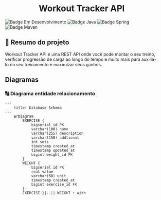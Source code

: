 <h1 align="center"> Workout Tracker API </h1>

![Badge Em Desenvolvimento](https://img.shields.io/static/v1?label=Status&message=Em%20Desenvolvimento&color=yellow&style=for-the-badge)
![Badge Java](https://img.shields.io/static/v1?label=Java&message=17&color=orange&style=for-the-badge&logo=openjdk)
![Badge Spring](https://img.shields.io/static/v1?label=Springboot&message=v3.4.5&color=6DB33F&style=for-the-badge&logo=springboot)
![Badge Maven](https://img.shields.io/static/v1?label=Maven&message=v3.8.7&color=C71A36&style=for-the-badge&logo=apache+maven)

## :book: Resumo do projeto
Workout Tracker API é uma REST API onde você pode montar o seu treino, verificar progressão de carga ao longo do tempo
e muito mais para auxiliá-lo no seu treinamento e maximizar seus ganhos.

## Diagramas

### :capital_abcd: Diagrama entidade relacionamento

```mermaid
---
    title: Database Schema
---
    erDiagram
        EXERCISE {
            bigserial id PK
            varchar(100) name
            varchar(255) description
            varchar(150) addtional
            int sets
            timestamp created_at
            timestamp updated_at
            bigint weight_id FK
        }
        WEIGHT {
            bigserial id PK
            real value
            varchar(50) unit
            timestamp created_at
            bigint exercise_id FK
        }
        EXERCISE }|--|| WEIGHT : with
```